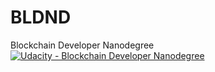 # BLDND
Blockchain Developer Nanodegree [![Udacity - Blockchain Developer Nanodegree](https://goo.gl/ED6YoS)](https://www.udacity.com/blockchain)
